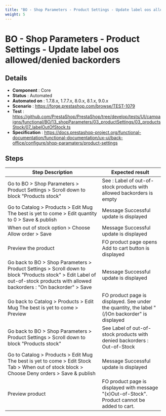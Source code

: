 ```yaml
---
title: "BO - Shop Parameters - Product Settings - Update label oos allowed/denied backorders"
weight: 5
---
```


# BO - Shop Parameters - Product Settings - Update label oos allowed/denied backorders
## Details
* **Component** : Core
* **Status** : Automated
* **Automated on** : 1.7.8.x, 1.7.7.x, 8.0.x, 8.1.x, 9.0.x
* **Scenario** : https://forge.prestashop.com/browse/TEST-1079
* **Test** : https://github.com/PrestaShop/PrestaShop/tree/develop/tests/UI/campaigns/functional/BO/13_shopParameters/03_productSettings/03_productsStock/07_labelOutOfStock.ts
* **Specification** : https://docs.prestashop-project.org/functional-documentation/functional-documentation/ux-ui/back-office/configure/shop-paramaters/product-settings

## Steps
| Step Description | Expected result |
| ----- | ----- |
| Go to BO > Shop Parameters > Product Settings > Scroll down to block "Products stock" | See : Label of out-of-stock products with allowed backorders is empty |
| Go to Catalog > Products > Edit Mug The best is yet to come > Edit quantity to 0 > Save & publish | Message Successful update is displayed |
| When out of stock option > Choose Allow order > Save | Message Successful update is displayed |
| Preview the product | FO product page opens<br>Add to cart button is displayed |
| Go back to BO > Shop Parameters > Product Settings > Scroll down to block "Products stock" > Edit Label of out-of-stock products with allowed backorders : "On backorder" > Save | Message Successful update is displayed |
| Go back to Catalog > Products > Edit Mug The best is yet to come > Preview | FO product page is displayed. See under the quantity, the label "(/)On backorder" is displayed |
| Go back to BO > Shop Parameters > Product Settings > Scroll down to block "Products stock" | See Label of out-of-stock products with denied backorders : Out-of-Stock |
| Go to Catalog > Products > Edit Mug The best is yet to come > Edit Stock Tab > When out of stock block > Choose Deny orders > Save & publish | Message Successful update is displayed |
| Preview product | FO product page is displayed with message "(x)Out-of-Stock".<br>Product cannot be added to cart. |
